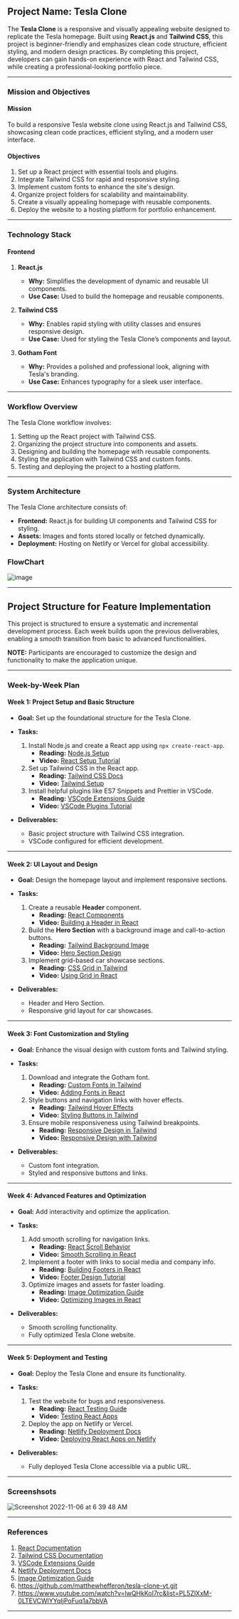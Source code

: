 ## **Project Name: Tesla Clone**

The **Tesla Clone** is a responsive and visually appealing website designed to replicate the Tesla homepage. Built using **React.js** and **Tailwind CSS**, this project is beginner-friendly and emphasizes clean code structure, efficient styling, and modern design practices. By completing this project, developers can gain hands-on experience with React and Tailwind CSS, while creating a professional-looking portfolio piece.

---

### **Mission and Objectives**

#### **Mission**  
To build a responsive Tesla website clone using React.js and Tailwind CSS, showcasing clean code practices, efficient styling, and a modern user interface.

#### **Objectives**
1. Set up a React project with essential tools and plugins.
2. Integrate Tailwind CSS for rapid and responsive styling.
3. Implement custom fonts to enhance the site's design.
4. Organize project folders for scalability and maintainability.
5. Create a visually appealing homepage with reusable components.
6. Deploy the website to a hosting platform for portfolio enhancement.

---

### **Technology Stack**

#### **Frontend**
1. **React.js**
   - **Why:** Simplifies the development of dynamic and reusable UI components.
   - **Use Case:** Used to build the homepage and reusable components.

2. **Tailwind CSS**
   - **Why:** Enables rapid styling with utility classes and ensures responsive design.
   - **Use Case:** Used for styling the Tesla Clone’s components and layout.

3. **Gotham Font**
   - **Why:** Provides a polished and professional look, aligning with Tesla's branding.
   - **Use Case:** Enhances typography for a sleek user interface.

---

### **Workflow Overview**
The Tesla Clone workflow involves:
1. Setting up the React project with Tailwind CSS.
2. Organizing the project structure into components and assets.
3. Designing and building the homepage with reusable components.
4. Styling the application with Tailwind CSS and custom fonts.
5. Testing and deploying the project to a hosting platform.

---

### **System Architecture**
The Tesla Clone architecture consists of:
- **Frontend:** React.js for building UI components and Tailwind CSS for styling.
- **Assets:** Images and fonts stored locally or fetched dynamically.
- **Deployment:** Hosting on Netlify or Vercel for global accessibility.

### FlowChart

![image](https://github.com/user-attachments/assets/a4a296dd-63f1-4f3d-b155-ea5a5818f784)

---

## **Project Structure for Feature Implementation**
This project is structured to ensure a systematic and incremental development process. Each week builds upon the previous deliverables, enabling a smooth transition from basic to advanced functionalities.

**NOTE:** Participants are encouraged to customize the design and functionality to make the application unique.

---

### **Week-by-Week Plan**

#### **Week 1: Project Setup and Basic Structure**
- **Goal:** Set up the foundational structure for the Tesla Clone.
- **Tasks:**
  1. Install Node.js and create a React app using `npx create-react-app`.
     - **Reading:** [Node.js Setup](https://nodejs.org/en/download/)
     - **Video:** [React Setup Tutorial](https://www.youtube.com/watch?v=Ke90Tje7VS0)
  2. Set up Tailwind CSS in the React app.
     - **Reading:** [Tailwind CSS Docs](https://tailwindcss.com/docs/installation)
     - **Video:** [Tailwind Setup](https://www.youtube.com/watch?v=UBOj6rqRUME)
  3. Install helpful plugins like ES7 Snippets and Prettier in VSCode.
     - **Reading:** [VSCode Extensions Guide](https://code.visualstudio.com/docs/editor/extension-gallery)
     - **Video:** [VSCode Plugins Tutorial](https://www.youtube.com/watch?v=VqCgcpAypFQ)

- **Deliverables:**
  - Basic project structure with Tailwind CSS integration.
  - VSCode configured for efficient development.

---

#### **Week 2: UI Layout and Design**
- **Goal:** Design the homepage layout and implement responsive sections.
- **Tasks:**
  1. Create a reusable **Header** component.
     - **Reading:** [React Components](https://react.dev/learn)
     - **Video:** [Building a Header in React](https://www.youtube.com/watch?v=U9XFhE4G8G8)
  2. Build the **Hero Section** with a background image and call-to-action buttons.
     - **Reading:** [Tailwind Background Image](https://tailwindcss.com/docs/background-image)
     - **Video:** [Hero Section Design](https://www.youtube.com/watch?v=2KGep2hjhsw)
  3. Implement grid-based car showcase sections.
     - **Reading:** [CSS Grid in Tailwind](https://tailwindcss.com/docs/grid-template-columns)
     - **Video:** [Using Grid in React](https://www.youtube.com/watch?v=9zBsdzdE4sM)

- **Deliverables:**
  - Header and Hero Section.
  - Responsive grid layout for car showcases.

---

#### **Week 3: Font Customization and Styling**
- **Goal:** Enhance the visual design with custom fonts and Tailwind styling.
- **Tasks:**
  1. Download and integrate the Gotham font.
     - **Reading:** [Custom Fonts in Tailwind](https://tailwindcss.com/docs/font-family)
     - **Video:** [Adding Fonts in React](https://www.youtube.com/watch?v=7vyrVDgPnmQ)
  2. Style buttons and navigation links with hover effects.
     - **Reading:** [Tailwind Hover Effects](https://tailwindcss.com/docs/hover-focus-and-other-states)
     - **Video:** [Styling Buttons in Tailwind](https://www.youtube.com/watch?v=fRrPBO8t_Z8)
  3. Ensure mobile responsiveness using Tailwind breakpoints.
     - **Reading:** [Responsive Design in Tailwind](https://tailwindcss.com/docs/responsive-design)
     - **Video:** [Responsive Design with Tailwind](https://www.youtube.com/watch?v=AUy4cvAeaUo)

- **Deliverables:**
  - Custom font integration.
  - Styled and responsive buttons and links.

---

#### **Week 4: Advanced Features and Optimization**
- **Goal:** Add interactivity and optimize the application.
- **Tasks:**
  1. Add smooth scrolling for navigation links.
     - **Reading:** [React Scroll Behavior](https://www.npmjs.com/package/react-scroll)
     - **Video:** [Smooth Scrolling in React](https://www.youtube.com/watch?v=6tfoC4D28wM)
  2. Implement a footer with links to social media and company info.
     - **Reading:** [Building Footers in React](https://react.dev/reference/react)
     - **Video:** [Footer Design Tutorial](https://www.youtube.com/watch?v=zgHimG7Rfns)
  3. Optimize images and assets for faster loading.
     - **Reading:** [Image Optimization Guide](https://web.dev/fast/)
     - **Video:** [Optimizing Images in React](https://www.youtube.com/watch?v=cx8KYWgX6Sw)

- **Deliverables:**
  - Smooth scrolling functionality.
  - Fully optimized Tesla Clone website.

---

#### **Week 5: Deployment and Testing**
- **Goal:** Deploy the Tesla Clone and ensure its functionality.
- **Tasks:**
  1. Test the website for bugs and responsiveness.
     - **Reading:** [React Testing Guide](https://reactjs.org/docs/testing.html)
     - **Video:** [Testing React Apps](https://www.youtube.com/watch?v=8Xwq35cPwYg)
  2. Deploy the app on Netlify or Vercel.
     - **Reading:** [Netlify Deployment Docs](https://docs.netlify.com/)
     - **Video:** [Deploying React Apps on Netlify](https://www.youtube.com/watch?v=8lGpZkjnkt4)

- **Deliverables:**
  - Fully deployed Tesla Clone accessible via a public URL.

---
### Screenshsots
![Screenshot 2022-11-06 at 6 39 48 AM](https://user-images.githubusercontent.com/4500215/200174106-e5b68eb5-b200-4397-b657-07badd79632f.png)

---

### **References**
1. [React Documentation](https://reactjs.org/docs/getting-started.html)
2. [Tailwind CSS Documentation](https://tailwindcss.com/docs)
3. [VSCode Extensions Guide](https://code.visualstudio.com/docs/editor/extension-gallery)
4. [Netlify Deployment Docs](https://docs.netlify.com/)
5. [Image Optimization Guide](https://web.dev/fast/)
6. https://github.com/matthewhefferon/tesla-clone-yt.git
7. https://www.youtube.com/watch?v=lwQHkKoI7rc&list=PL5ZlXxM-0LTEVCWlYYqIjPoFuq1a7bbVA

---



